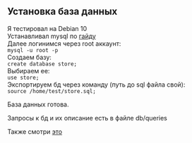 ## Установка база данных
Я тестировал на Debian 10  
Устанавливал mysql по [гайду](https://losst.ru/ustanovka-mysql-v-debian-10)  
Далее логинимся через root аккаунт:  
`mysql -u root -p`  
Создаем базу:  
`create database store;`  
Выбираем ее:  
`use store;`  
Экспортируем бд через команду (путь до sql файла свой):  
`source /home/test/store.sql;`  

База данных готова.  

Запросы к бд и их описание есть в файле db/queries  

Также смотри [это](https://likegeeks.com/mysql-on-linux-beginners-tutorial/)